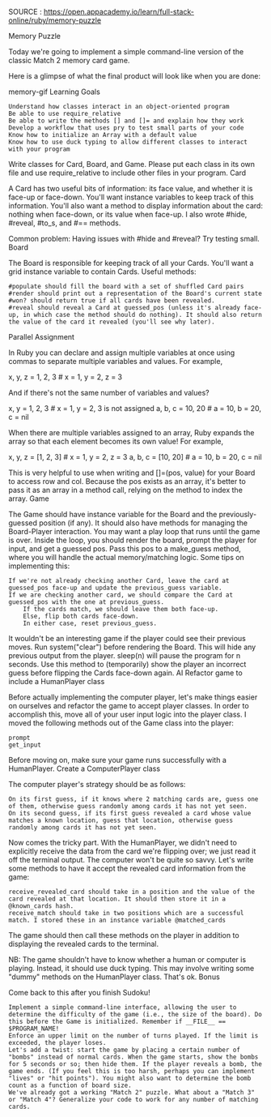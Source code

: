 SOURCE : https://open.appacademy.io/learn/full-stack-online/ruby/memory-puzzle

Memory Puzzle

Today we're going to implement a simple command-line version of the classic Match 2 memory card game.

Here is a glimpse of what the final product will look like when you are done:

memory-gif
Learning Goals

    Understand how classes interact in an object-oriented program
    Be able to use require_relative
    Be able to write the methods [] and []= and explain how they work
    Develop a workflow that uses pry to test small parts of your code
    Know how to initialize an Array with a default value
    Know how to use duck typing to allow different classes to interact with your program

Write classes for Card, Board, and Game. Please put each class in its own file and use require_relative to include other files in your program.
Card

A Card has two useful bits of information: its face value, and whether it is face-up or face-down. You'll want instance variables to keep track of this information. You'll also want a method to display information about the card: nothing when face-down, or its value when face-up. I also wrote #hide, #reveal, #to_s, and #== methods.

Common problem: Having issues with #hide and #reveal? Try testing small.
Board

The Board is responsible for keeping track of all your Cards. You'll want a grid instance variable to contain Cards. Useful methods:

    #populate should fill the board with a set of shuffled Card pairs
    #render should print out a representation of the Board's current state
    #won? should return true if all cards have been revealed.
    #reveal should reveal a Card at guessed_pos (unless it's already face-up, in which case the method should do nothing). It should also return the value of the card it revealed (you'll see why later).

Parallel Assignment

In Ruby you can declare and assign multiple variables at once using commas to separate multiple variables and values. For example,

x, y, z = 1, 2, 3 # x = 1, y = 2, z = 3

And if there's not the same number of variables and values?

x, y = 1, 2, 3 # x = 1, y = 2, 3 is not assigned
a, b, c = 10, 20 # a = 10, b = 20, c = nil

When there are multiple variables assigned to an array, Ruby expands the array so that each element becomes its own value! For example,

x, y, z = [1, 2, 3] # x = 1, y = 2, z = 3
a, b, c = [10, 20] # a = 10, b = 20, c = nil

This is very helpful to use when writing [](pos) and []=(pos, value) for your Board to access row and col. Because the pos exists as an array, it's better to pass it as an array in a method call, relying on the method to index the array.
Game

The Game should have instance variable for the Board and the previously-guessed position (if any). It should also have methods for managing the Board-Player interaction. You may want a play loop that runs until the game is over. Inside the loop, you should render the board, prompt the player for input, and get a guessed pos. Pass this pos to a make_guess method, where you will handle the actual memory/matching logic. Some tips on implementing this:

    If we're not already checking another Card, leave the card at guessed_pos face-up and update the previous_guess variable.
    If we are checking another card, we should compare the Card at guessed_pos with the one at previous_guess.
        If the cards match, we should leave them both face-up.
        Else, flip both cards face-down.
        In either case, reset previous_guess.

It wouldn't be an interesting game if the player could see their previous moves. Run system("clear") before rendering the Board. This will hide any previous output from the player. sleep(n) will pause the program for n seconds. Use this method to (temporarily) show the player an incorrect guess before flipping the Cards face-down again.
AI
Refactor game to include a HumanPlayer class

Before actually implementing the computer player, let's make things easier on ourselves and refactor the game to accept player classes. In order to accomplish this, move all of your user input logic into the player class. I moved the following methods out of the Game class into the player:

    prompt
    get_input

Before moving on, make sure your game runs successfully with a HumanPlayer.
Create a ComputerPlayer class

The computer player's strategy should be as follows:

    On its first guess, if it knows where 2 matching cards are, guess one of them, otherwise guess randomly among cards it has not yet seen.
    On its second guess, if its first guess revealed a card whose value matches a known location, guess that location, otherwise guess randomly among cards it has not yet seen.

Now comes the tricky part. With the HumanPlayer, we didn't need to explicitly receive the data from the card we're flipping over; we just read it off the terminal output. The computer won't be quite so savvy. Let's write some methods to have it accept the revealed card information from the game:

    receive_revealed_card should take in a position and the value of the card revealed at that location. It should then store it in a @known_cards hash.
    receive_match should take in two positions which are a successful match. I stored these in an instance variable @matched_cards

The game should then call these methods on the player in addition to displaying the revealed cards to the terminal.

NB: The game shouldn't have to know whether a human or computer is playing. Instead, it should use duck typing. This may involve writing some "dummy" methods on the HumanPlayer class. That's ok.
Bonus

Come back to this after you finish Sudoku!

    Implement a simple command-line interface, allowing the user to determine the difficulty of the game (i.e., the size of the board). Do this before the Game is initialized. Remember if __FILE__ == $PROGRAM_NAME!
    Enforce an upper limit on the number of turns played. If the limit is exceeded, the player loses.
    Let's add a twist: start the game by placing a certain number of "bombs" instead of normal cards. When the game starts, show the bombs for 5 seconds or so; then hide them. If the player reveals a bomb, the game ends. (If you feel this is too harsh, perhaps you can implement "lives" or "hit points"). You might also want to determine the bomb count as a function of board size.
    We've already got a working "Match 2" puzzle. What about a "Match 3" or "Match 4"? Generalize your code to work for any number of matching cards.